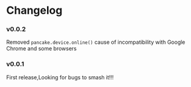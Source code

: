 # Changelog

### v0.0.2
Removed `pancake.device.online()` cause of incompatibility with Google Chrome and some browsers

### v0.0.1
First release,Looking for bugs to smash it!!!